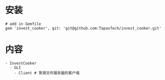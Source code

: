 # 安装
```
# add in Gemfile
gem 'invest_cooker', git: 'git@github.com:TapasTech/invest_cooker.git'
```

# 内容
```
- InvestCooker
  - GLI
    - Client # 聚源文件服务器的客户端
```
